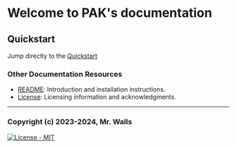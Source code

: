 # Welcome to PAK's documentation

## Quickstart

Jump directly to the [Quickstart](./toc)

### Other Documentation Resources

- [README](./README): Introduction and installation instructions.
- [License](./LICENSE): Licensing information and acknowledgments.

---

### Copyright (c) 2023-2024, Mr. Walls

[![License - MIT](https://img.shields.io/github/license/reactive-firewall/pak.svg?maxAge=3600)](https://github.com/reactive-firewall/pak/blob/stable/LICENSE.md)
